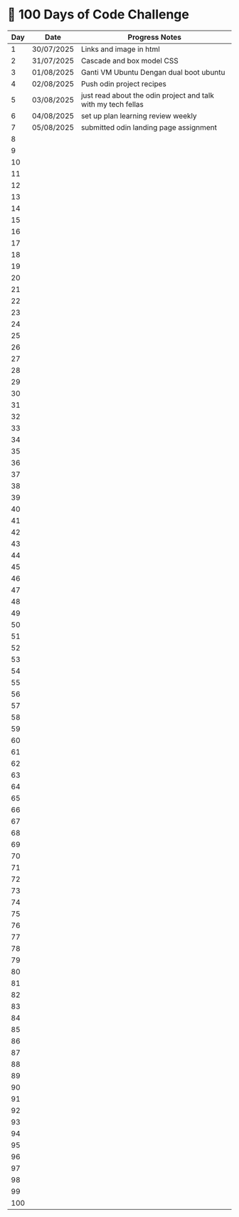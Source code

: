 # 🚀 100 Days of Code Challenge

| Day | Date       | Progress Notes                |
|----|------------|-------------------------------|
| 1  | 30/07/2025 |  Links and image in html      |
| 2  | 31/07/2025 |  Cascade and box model CSS    |
| 3  | 01/08/2025 |  Ganti VM Ubuntu Dengan dual boot ubuntu|
| 4  | 02/08/2025 |  Push odin project recipes    |
| 5  | 03/08/2025 |  just read about the odin project and talk with my tech fellas|
| 6  | 04/08/2025 |  set up plan learning review weekly|
| 7  | 05/08/2025 |  submitted odin landing page assignment|
| 8  |            |                               |
| 9  |            |                               |
| 10  |            |                               |
| 11  |            |                               |
| 12  |            |                               |
| 13  |            |                               |
| 14  |            |                               |
| 15  |            |                               |
| 16  |            |                               |
| 17  |            |                               |
| 18  |            |                               |
| 19  |            |                               |
| 20  |            |                               |
| 21  |            |                               |
| 22  |            |                               |
| 23  |            |                               |
| 24  |            |                               |
| 25  |            |                               |
| 26  |            |                               |
| 27  |            |                               |
| 28  |            |                               |
| 29  |            |                               |
| 30  |            |                               |
| 31  |            |                               |
| 32  |            |                               |
| 33  |            |                               |
| 34  |            |                               |
| 35  |            |                               |
| 36  |            |                               |
| 37  |            |                               |
| 38  |            |                               |
| 39  |            |                               |
| 40  |            |                               |
| 41  |            |                               |
| 42  |            |                               |
| 43  |            |                               |
| 44  |            |                               |
| 45  |            |                               |
| 46  |            |                               |
| 47  |            |                               |
| 48  |            |                               |
| 49  |            |                               |
| 50  |            |                               |
| 51  |            |                               |
| 52  |            |                               |
| 53  |            |                               |
| 54  |            |                               |
| 55  |            |                               |
| 56  |            |                               |
| 57  |            |                               |
| 58  |            |                               |
| 59  |            |                               |
| 60  |            |                               |
| 61  |            |                               |
| 62  |            |                               |
| 63  |            |                               |
| 64  |            |                               |
| 65  |            |                               |
| 66  |            |                               |
| 67  |            |                               |
| 68  |            |                               |
| 69  |            |                               |
| 70  |            |                               |
| 71  |            |                               |
| 72  |            |                               |
| 73  |            |                               |
| 74  |            |                               |
| 75  |            |                               |
| 76  |            |                               |
| 77  |            |                               |
| 78  |            |                               |
| 79  |            |                               |
| 80  |            |                               |
| 81  |            |                               |
| 82  |            |                               |
| 83  |            |                               |
| 84  |            |                               |
| 85  |            |                               |
| 86  |            |                               |
| 87  |            |                               |
| 88  |            |                               |
| 89  |            |                               |
| 90  |            |                               |
| 91  |            |                               |
| 92  |            |                               |
| 93  |            |                               |
| 94  |            |                               |
| 95  |            |                               |
| 96  |            |                               |
| 97  |            |                               |
| 98  |            |                               |
| 99  |            |                               |
| 100  |            |                               |

